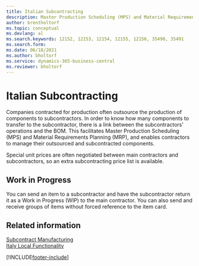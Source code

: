 ```yaml
---
title: Italian Subcontracting
description: Master Production Scheduling (MPS) and Material Requirements Planning (MRP)enable contractors to manage their outsourced and subcontracted components.
author: brentholtorf
ms.topic: conceptual
ms.devlang: al
ms.search.keywords: 12152, 12153, 12154, 12155, 12156, 35490, 35491
ms.search.form: 
ms.date: 06/18/2021
ms.author: bholtorf
ms.service: dynamics-365-business-central
ms.reviewer: bholtorf
---
```

# Italian Subcontracting
Companies contracted for production often outsource the production of components to subcontractors. In order to know how many components to transfer to the subcontractor, there is a link between the subcontractors' operations and the BOM. This facilitates Master Production Scheduling (MPS) and Material Requirements Planning (MRP), and enables contractors to manage their outsourced and subcontracted components.  

Special unit prices are often negotiated between main contractors and subcontractors, so an extra subcontracting price list is available.  

## Work in Progress  
You can send an item to a subcontractor and have the subcontractor return it as a Work in Progress (WIP) to the main contractor. You can also send and receive groups of items without forced reference to the item card.  

## Related information  
 [Subcontract Manufacturing](../../production-how-to-subcontract-manufacturing.md)   
 [Italy Local Functionality](italy-local-functionality.md)


[!INCLUDE[footer-include](../../includes/footer-banner.md)]